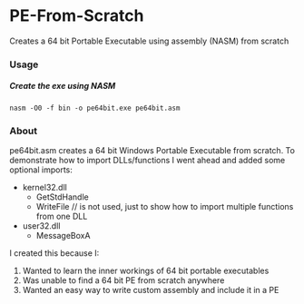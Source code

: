# PE-From-Scratch
Creates a 64 bit Portable Executable using assembly (NASM) from scratch

### Usage

##### Create the exe using NASM

```
nasm -O0 -f bin -o pe64bit.exe pe64bit.asm
```

### About
pe64bit.asm creates a 64 bit Windows Portable Executable from scratch. To demonstrate how to import DLLs/functions I went ahead and added some optional imports:

* kernel32.dll
  - GetStdHandle
  - WriteFile  // is not used, just to show how to import multiple functions from one DLL
* user32.dll
  - MessageBoxA

I created this because I:
  1. Wanted to learn the inner workings of 64 bit portable executables
  2. Was unable to find a 64 bit PE from scratch anywhere
  3. Wanted an easy way to write custom assembly and include it in a PE
